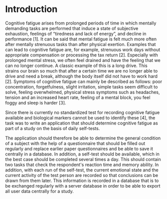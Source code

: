 # Introduction

Cognitive fatigue arises from prolonged periods of time in which mentally demanding tasks are performed that induce a state of subjective exhaustion, feelings of “tiredness and lack of energy”, and decline in performance [1]. It can be said that mental fatigue is felt much more often after mentally strenuous tasks than after physical exertion. Examples that can lead to cognitive fatigue are, for example, strenuous work days without appropriate compensation or processing the tax return [2].
Especially with prolonged mental stress, we often feel drained and have the feeling that we can no longer continue. A classic example of this is a long drive. This strains our brain so much that after a certain time we are no longer able to drive and need a break, although the body itself did not have to work hard [2]. Symptoms of cognitive fatigue can mainly be described as follows: poor concentration, forgetfulness, slight irritation, simple tasks seem difficult to solve, feeling overwhelmed, physical stress symptoms such as headaches, tension and an increased heart rate, feeling of a mental block, you feel foggy and sleep is harder [3].

Since there is currently no standardized test for recording cognitive fatigue available and biological markers cannot be used to identify these [4], the task was to write an application that should determine cognitive fatigue as part of a study on the basis of daily self-tests.

The application should therefore be able to determine the general condition of a subject with the help of a questionnaire that should be filled out regularly and replace earlier paper questionnaires and be able to save it centrally in a database. In addition, a self-test should be available, which in the best case should be completed several times a day. This should contain two tasks that check the respondent's reaction time and memory ability. In addition, with each run of the self-test, the current emotional state and the current activity of the test person are recorded so that conclusions can be drawn from them later. This information is recorded in a database that is to be exchanged regularly with a server database in order to be able to export all user data centrally for a study.
